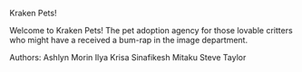 Kraken Pets!

Welcome to Kraken Pets! The pet adoption agency for those lovable critters who might have a received a bum-rap in the image department.

Authors:
Ashlyn Morin
Ilya Krisa
Sinafikesh Mitaku
Steve Taylor
